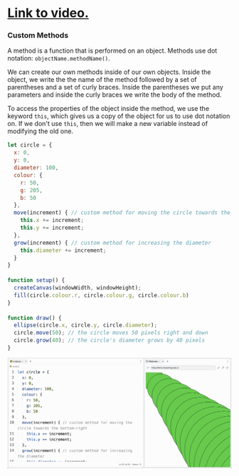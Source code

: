 # [Link to video.]()
### Custom Methods

A method is a function that is performed on an object. Methods use dot notation: `objectName.methodName()`.

We can create our own methods inside of our own objects. Inside the object, we write the the name of the method followed by a set of parentheses and a set of curly braces. Inside the parentheses we put any parameters and inside the curly braces we write the body of the method.

To access the properties of the object inside the method, we use the keyword `this`, which gives us a copy of the object for us to use dot notation on. If we don't use `this`, then we will make a new variable instead of modifying the old one.

```js
let circle = { 
  x: 0,
  y: 0,
  diameter: 100,
  colour: {
    r: 50,
    g: 205,
    b: 50
  },
  move(increment) { // custom method for moving the circle towards the bottom-right
    this.x += increment; 
    this.y += increment; 
  },
  grow(increment) { // custom method for increasing the diameter
    this.diameter += increment;
  }
}

function setup() {
  createCanvas(windowWidth, windowHeight);
  fill(circle.colour.r, circle.colour.g, circle.colour.b) 
}
  
function draw() {
  ellipse(circle.x, circle.y, circle.diameter); 
  circle.move(50); // the circle moves 50 pixels right and down
  circle.grow(40); // the circle's diameter grows by 40 pixels
}
```

![](../../Images/Custom_Methods_1.png)
